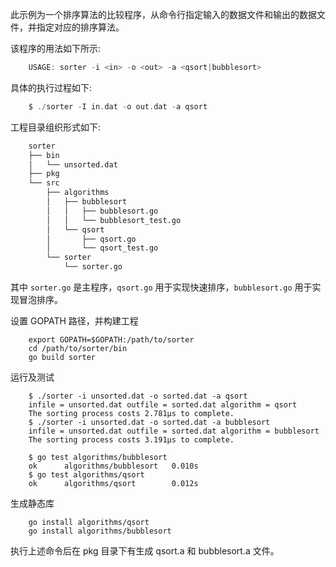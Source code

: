 此示例为一个排序算法的比较程序，从命令行指定输入的数据文件和输出的数据文件，并指定对应的排序算法。

该程序的用法如下所示:
```go
    USAGE: sorter -i <in> -o <out> -a <qsort|bubblesort>
```
具体的执行过程如下:
```go
    $ ./sorter -I in.dat -o out.dat -a qsort
```

工程目录组织形式如下:
```sh
    sorter
    ├── bin
    │   └── unsorted.dat
    ├── pkg
    └── src
        ├── algorithms
        │   ├── bubblesort
        │   │   ├── bubblesort.go
        │   │   └── bubblesort_test.go
        │   └── qsort
        │       ├── qsort.go
        │       └── qsort_test.go
        └── sorter
            └── sorter.go
```
其中 `sorter.go` 是主程序，`qsort.go` 用于实现快速排序，`bubblesort.go` 用于实现冒泡排序。

设置 GOPATH 路径，并构建工程
```shell
    export GOPATH=$GOPATH:/path/to/sorter
    cd /path/to/sorter/bin
    go build sorter
```

运行及测试
```shell
    $ ./sorter -i unsorted.dat -o sorted.dat -a qsort
    infile = unsorted.dat outfile = sorted.dat algorithm = qsort
    The sorting process costs 2.781µs to complete.
    $ ./sorter -i unsorted.dat -o sorted.dat -a bubblesort
    infile = unsorted.dat outfile = sorted.dat algorithm = bubblesort
    The sorting process costs 3.191µs to complete.
    
    $ go test algorithms/bubblesort
    ok      algorithms/bubblesort   0.010s
    $ go test algorithms/qsort
    ok      algorithms/qsort        0.012s
```

生成静态库
```shell
    go install algorithms/qsort
    go install algorithms/bubblesort
```
执行上述命令后在 pkg 目录下有生成 qsort.a 和 bubblesort.a 文件。
